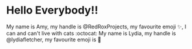 # Hello Everybody!! 

My name is Amy, my handle is @RedRoxProjects, my favourite emoji :sparkles:, I can and can't live with cats :octocat:
My name is Lydia, my handle is @lydiafletcher, my favourite emoji is :dog: 
